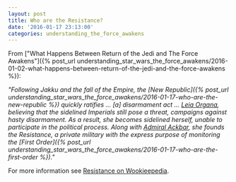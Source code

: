 ```yaml
---
layout: post
title: Who are the Resistance?
date: '2016-01-17 23:13:00'
categories: understanding_the_force_awakens
---
```


From ["What Happens Between Return of the Jedi and The Force Awakens"]({% post_url understanding_star_wars_the_force_awakens/2016-01-02-what-happens-between-return-of-the-jedi-and-the-force-awakens %}):

*"Following Jakku and the fall of the Empire, the [New Republic]({% post_url understanding_star_wars_the_force_awakens/2016-01-17-who-are-the-new-republic %}) quickly ratifies ... [a] disarmament act ... <a href="http://starwars.wikia.com/wiki/Leia_Organa" target="_blank">Leia Organa</a>, believing that the sidelined Imperials still pose a threat, campaigns against hasty disarmament. As a result, she becomes sidelined herself, unable to participate in the political process. Along with <a href="http://starwars.wikia.com/wiki/Ackbar" target="_blank">Admiral Ackbar</a>, she founds the Resistance, a private military with the express purpose of monitoring the [First Order]({% post_url understanding_star_wars_the_force_awakens/2016-01-17-who-are-the-first-order %})."*

For more information see <a href="http://starwars.wikia.com/wiki/Resistance" target="_blank">Resistance on Wookieepedia</a>.